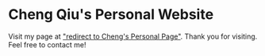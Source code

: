 # Cheng Qiu's Personal Website

Visit my page at ["redirect to Cheng's Personal Page"](https://chengqiu.vercel.app/). Thank you for visiting. Feel free to contact me! 
